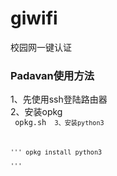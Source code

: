 # giwifi
校园网一键认证

### Padavan使用方法

1、先使用ssh登陆路由器   
2、安装opkg   
<code>
opkg.sh
<code/>
3、安装python3   

'''
opkg install python3   
'''
